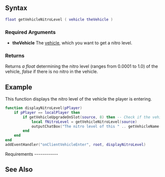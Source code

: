 Syntax
------

``` lua
float getVehicleNitroLevel ( vehicle theVehicle )
```

### Required Arguments

-   **theVehicle** The [vehicle](/vehicle.md "wikilink"), which you want to get a nitro level.

### Returns

Returns *a float* determining the nitro level (ranges from 0.0001 to 1.0) of the vehicle, *false* if there is no nitro in the vehicle.

Example
-------

<section name="Client" class="client" show="true">
This function displays the nitro level of the vehicle the player is entering.

``` lua
function displayNitroLevel(pPlayer)
    if pPlayer == localPlayer then
        if getVehicleUpgradeOnSlot(source, 8) then -- Check if the vehicle has nitro installed
            local fNitroLevel = getVehicleNitroLevel(source)
            outputChatBox("The nitro level of this " .. getVehicleName(source) .. " is " .. fNitroLevel .. ".", 255, 180, 20, false)
        end
    end
end
addEventHandler("onClientVehicleEnter", root, displayNitroLevel)
```

</section>
Requirements
------------

See Also
--------
